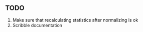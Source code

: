 ## TODO ##
1. Make sure that recalculating statistics after normalizing is ok
2. Scribble documentation
   
